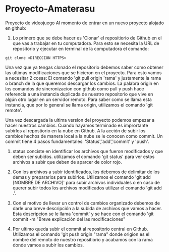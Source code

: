# Proyecto-Amaterasu
Proyecto de videojuego
Al momento de entrar en un nuevo proyecto alojado en github:

1. Lo primero que se debe hacer es 'Clonar' el repositiorio de Github 
en el que vas a trabajar en tu computadora. Para esto se necesita la URL 
de repositorio y ejecutar en terminal de la computadora el comando:

```
git clone <DIRECCION HTTPS>
```

Una vez que ya tengas clonado el repositorio debemos saber como obtener
las ultimas modificaciones que se hicieron en el proyecto. Para esto vamos 
a necesitar 2 cosas: El comando 'git pull origin 'rama' y justamente la rama 
o branch de la que queremos descargar los cambios. La palabra origin en los comandos 
de sincronizacion con github como pull y push hace referencia a una instancia 
duplicada de nuestro repositorio que vive en algún otro lugar en un servidor remoto.
Para saber como se llama esta instancia, que por lo general se llama origin, 
utilizamos el comando 'git remote'.

Una vez descargada la ultima version del proyecto podemos empezar a hacer nuestros cambios. 
Cuando hayamos terminado es imprortante subirlos al repostiorio en la nube en Github.
A la acción de subir los cambios hechos de manera local a la nube se le conocen como 
commit. Un commit tiene 4 pasos fundamentales: 'Status','add','commit' y 'push'.
1. status conciste en identificar los archivos que fueron modificados y que deben ser subidos. 
utilizamos el comando 'git status' para ver estos archivos a subir que deben de aparcer 
de color rojo. 
2. Con los archivos a subir identificados, los debemos de delimitar de los demas y prepararlos 
para subirlos. Utilizamos el comando 'git add [NOMBRE DE ARCHIVO]' para subir 
archivos individuales o en caso de querer subir todos los archivos modificados utilizar el comando 
'git add .'.
3. Con el motivo de llevar un control de cambios organizado debemos de darle una breve descripción 
a la subida de archivos que vamos a hacer. Esta descripcion se le llama 'commit' y se hace con el comando 
'git commit -m "Breve explicación del las modificaciones"

4. Por ultimo queda subir el commit al repositorio central en Github. Utilizamos el comando 
'git push origin "rama" donde origion es el nombre del remoto de nuestro repositiorio y acabamos con la 
rama donde vamos a subir los cambios. 

